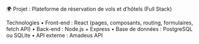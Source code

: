 
🌍 Projet : Plateforme de réservation de vols et d’hôtels (Full Stack)

Technologies
	•	Front-end : React (pages, composants, routing, formulaires, fetch API)
	•	Back-end : Node.js + Express
	•	Base de données : PostgreSQL ou SQLite
	•	API externe : Amadeus API
